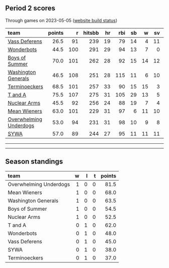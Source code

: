 

## Period 2 scores

Through games on 2023-05-05 ([website build status](https://github.com/brian-bot/pl-site/actions))


|team                   | points|   r| hitsbb| hr| rbi| sb|  w| sv|  so|   era|  whip|
|:----------------------|------:|---:|------:|--:|---:|--:|--:|--:|---:|-----:|-----:|
|[Vass Deferens](./vassdeferens)|   26.5|  91|    239| 19|  79| 14|  4| 11|  95| 5.632| 1.574|
|[Wonderbots](./wonderbots)|   44.5| 100|    291| 29|  94| 13|  7|  0| 140| 5.333| 1.296|
|[Boys of Summer](./boysofsummer)|   70.0| 101|    262| 28|  92| 15| 14| 12| 148| 3.404| 1.237|
|[Washington Generals](./washingtongenerals)|   46.5| 108|    251| 28| 115| 11|  6| 10| 127| 5.983| 1.347|
|[Terminoeckers](./terminoeckers)|   68.5| 101|    257| 33|  90| 15| 15|  3| 184| 3.949| 1.103|
|[T and A](./tanda)     |   75.5| 107|    275| 31| 105| 29| 13|  5| 206| 4.444| 1.283|
|[Nuclear Arms](./nucleararms)|   45.5|  92|    256| 24|  88| 19|  7|  4| 192| 4.743| 1.268|
|[Mean Wieners](./meanwieners)|   63.0| 101|    229| 31|  97|  6| 11| 10| 157| 2.852| 0.965|
|[Overwhelming Underdogs](./overwhelmingunderdogs)|   53.0|  94|    231| 31|  98| 10|  9|  8| 144| 3.338| 1.265|
|[SYWA](./sywa)         |   57.0|  89|    244| 27|  95| 11| 11| 11| 206| 3.434| 1.173|

* * *
* * *

## Season standings


|team                   |  w|  l|  t| points|
|:----------------------|--:|--:|--:|------:|
|Overwhelming Underdogs |  1|  0|  0|   81.5|
|Mean Wieners           |  1|  0|  0|   68.0|
|Washington Generals    |  1|  0|  0|   63.5|
|Boys of Summer         |  1|  0|  0|   54.5|
|Nuclear Arms           |  1|  0|  0|   52.5|
|T and A                |  0|  1|  0|   62.0|
|Wonderbots             |  0|  1|  0|   48.0|
|Vass Deferens          |  0|  1|  0|   45.0|
|SYWA                   |  0|  1|  0|   38.0|
|Terminoeckers          |  0|  1|  0|   37.0|


